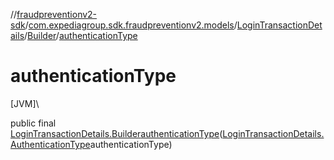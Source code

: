 //[fraudpreventionv2-sdk](../../../../index.md)/[com.expediagroup.sdk.fraudpreventionv2.models](../../index.md)/[LoginTransactionDetails](../index.md)/[Builder](index.md)/[authenticationType](authentication-type.md)

# authenticationType

[JVM]\

public final [LoginTransactionDetails.Builder](index.md)[authenticationType](authentication-type.md)([LoginTransactionDetails.AuthenticationType](../-authentication-type/index.md)authenticationType)
